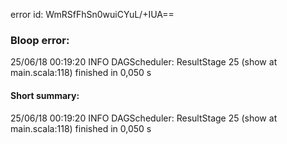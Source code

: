 error id: WmRSfFhSn0wuiCYuL/+IUA==
### Bloop error:

25/06/18 00:19:20 INFO DAGScheduler: ResultStage 25 (show at main.scala:118) finished in 0,050 s
#### Short summary: 

25/06/18 00:19:20 INFO DAGScheduler: ResultStage 25 (show at main.scala:118) finished in 0,050 s